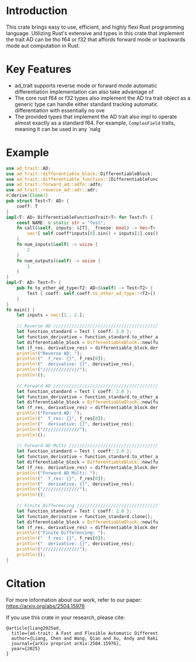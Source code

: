 # Introduction
This crate brings easy to use, efficient, and highly flexi
Rust programming language. Utilizing Rust's extensive and
types in this crate that implement the trait AD can be tho
f64 or f32 that affords forward mode or backwards mode aut
computation in Rust.
# Key Features
- ad_trait supports reverse mode or forward mode automatic
  differentiation implementation can also take advantage of
- The core rust f64 or f32 types also implement the AD tra
  trait object as a generic type can handle either standard
  tracking automatic differentiation with essentially no ove
- The provided types that implement the AD trait also impl
  to operate almost exactly as a standard f64. For example,
  `ComplexField` traits, meaning it can be used in any `nalg
# Example
```rust
use ad_trait::AD;
use ad_trait::differentiable_block::DifferentiableBlock;
use ad_trait::differentiable_function::{DifferentiableFunc
use ad_trait::forward_ad::adfn::adfn;
use ad_trait::reverse_ad::adr::adr;
#[derive(Clone)]
pub struct Test<T: AD> {
    coeff: T
}
impl<T: AD> DifferentiableFunctionTrait<T> for Test<T> {
    const NAME: &'static str = "Test";
    fn call(&self, inputs: &[T], _freeze: bool) -> Vec<T> 
        vec![ self.coeff*inputs[0].sin() + inputs[1].cos()
    }
    fn num_inputs(&self) -> usize {
        2
    }
    fn num_outputs(&self) -> usize {
        1
    }
}
impl<T: AD> Test<T> {
    pub fn to_other_ad_type<T2: AD>(&self) -> Test<T2> {
        Test { coeff: self.coeff.to_other_ad_type::<T2>() 
    }
}
fn main() {
    let inputs = vec![1., 2.];
    
    // Reverse AD ////////////////////////////////////////
    let function_standard = Test { coeff: 2.0 };
    let function_derivative = function_standard.to_other_a
    let differentiable_block = DifferentiableBlock::new(fu
    let (f_res, derivative_res) = differentiable_block.der
    println!("Reverse AD: ");
    println!("  f_res: {}", f_res[0]);
    println!("  derivative: {}", derivative_res);
    println!("//////////////");
    println!();
    
    // Forward AD ////////////////////////////////////////
    let function_standard = Test { coeff: 2.0 };
    let function_derivative = function_standard.to_other_a
    let differentiable_block = DifferentiableBlock::new(fu
    let (f_res, derivative_res) = differentiable_block.der
    println!("Forward AD: ");
    println!("  f_res: {}", f_res[0]);
    println!("  derivative: {}", derivative_res);
    println!("//////////////");
    println!();
    
    // Forward AD Multi //////////////////////////////////
    let function_standard = Test { coeff: 2.0 };
    let function_derivative = function_standard.to_other_a
    let differentiable_block = DifferentiableBlock::new(fu
    let (f_res, derivative_res) = differentiable_block.der
    println!("Forward AD Multi: ");
    println!("  f_res: {}", f_res[0]);
    println!("  derivative: {}", derivative_res);
    println!("//////////////");
    println!();
    
    // Finite Differencing ///////////////////////////////
    let function_standard = Test { coeff: 2.0 };
    let function_derivative = function_standard.clone();
    let differentiable_block = DifferentiableBlock::new(fu
    let (f_res, derivative_res) = differentiable_block.der
    println!("Finite Differencing: ");
    println!("  f_res: {}", f_res[0]);
    println!("  derivative: {}", derivative_res);
    println!("//////////////");
    println!();
}
```

# Citation

For more information about our work, refer to our paper:
https://arxiv.org/abs/2504.15976

If you use this crate in your research, please cite:
```text
@article{liang2025ad,
  title={ad-trait: A Fast and Flexible Automatic Different
  author={Liang, Chen and Wang, Qian and Xu, Andy and Raki
  journal={arXiv preprint arXiv:2504.15976},
  year={2025}
}
```
